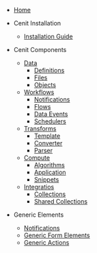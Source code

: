 -  [Home](/)

<!-- - Getting started -->

  <!-- - [Quick start](quickstart.md)   -->
  <!-- - [Dashboard](quickstart.md) -->
  <!-- - [Create a user](quickstart.md)   -->
  <!-- - [Full Panoramic](quickstart.md) -->

- Cenit Installation
  - [Installation Guide](installation.md)

- Cenit Components

  - [Data](data.md)
    - [Definitions](definitions.md)
    - [Files](file.md)
    - [Objects](object.md)
  - [Workflows](workflow.md)
    - [Notifications](notification.md)
    - [Flows](flow.md)
    - [Data Events](data_event.md)
    - [Schedulers](scheduler.md)
  - [Transforms](transformation.md)
    - [Template](template.md)
    - [Converter](converter.md)
    - [Parser](parser.md)
  <!-- - [Gatweay](quickstart.md) -->
  - [Compute](compute.md)
    - [Algorithms](algorithms.md)
    - [Application](application.md)
    - [Snippets](snippets.md)
  - [Integratios](integration.md)
    - [Collections](collection.md)
    - [Shared Collections](shared_collection.md)
  <!-- - [Security](quickstart.md) -->
  <!-- - [Ecommerce Packege](quickstart.md) -->

- Generic Elements
  - [Notifications](notifications.md)
  - [Generic Form Elements](generic_action_form.md)
  - [Generic Actions](generic_actions.md)

<!-- - Integration's Guide -->

  <!-- - [Principal Concept](quickstart.md) -->
  <!-- - [Process Visualization](quickstart.md) -->
  <!-- - [Elements](quickstart.md) -->
  <!-- - [Examples](quickstart.md) -->

<!-- - Cenit Products -->

<!-- - Cenit Core -->

<!-- - FAQ's -->

